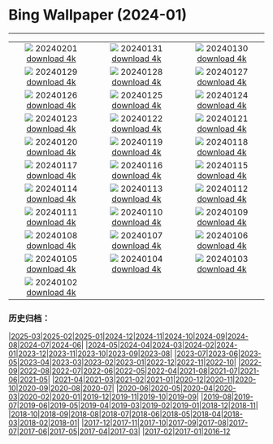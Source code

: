# Bing Wallpaper (2024-01)
**************
| | | |
|:-:|:-:|:-:|
| ![](https://www.bing.com/th?id=OHR.HalbinselJasmund_IT-IT4499863722_1920x1080.jpg) 20240201 [download 4k](https://www.bing.com/th?id=OHR.HalbinselJasmund_IT-IT4499863722_UHD.jpg) | ![](https://www.bing.com/th?id=OHR.ZebraMother_IT-IT4043343068_1920x1080.jpg) 20240131 [download 4k](https://www.bing.com/th?id=OHR.ZebraMother_IT-IT4043343068_UHD.jpg) | ![](https://www.bing.com/th?id=OHR.AlbaceteSpain_IT-IT3657513736_1920x1080.jpg) 20240130 [download 4k](https://www.bing.com/th?id=OHR.AlbaceteSpain_IT-IT3657513736_UHD.jpg) |
| ![](https://www.bing.com/th?id=OHR.GollingerFalls_IT-IT3317217540_1920x1080.jpg) 20240129 [download 4k](https://www.bing.com/th?id=OHR.GollingerFalls_IT-IT3317217540_UHD.jpg) | ![](https://www.bing.com/th?id=OHR.ChannelOutback_IT-IT0059174441_1920x1080.jpg) 20240128 [download 4k](https://www.bing.com/th?id=OHR.ChannelOutback_IT-IT0059174441_UHD.jpg) | ![](https://www.bing.com/th?id=OHR.VeniceMask_IT-IT8837676102_1920x1080.jpg) 20240127 [download 4k](https://www.bing.com/th?id=OHR.VeniceMask_IT-IT8837676102_UHD.jpg) |
| ![](https://www.bing.com/th?id=OHR.HawkOwl_IT-IT8168664237_1920x1080.jpg) 20240126 [download 4k](https://www.bing.com/th?id=OHR.HawkOwl_IT-IT8168664237_UHD.jpg) | ![](https://www.bing.com/th?id=OHR.DwynwensDay_IT-IT3386589226_1920x1080.jpg) 20240125 [download 4k](https://www.bing.com/th?id=OHR.DwynwensDay_IT-IT3386589226_UHD.jpg) | ![](https://www.bing.com/th?id=OHR.AbruzzoGranSasso_IT-IT5897224471_1920x1080.jpg) 20240124 [download 4k](https://www.bing.com/th?id=OHR.AbruzzoGranSasso_IT-IT5897224471_UHD.jpg) |
| ![](https://www.bing.com/th?id=OHR.MaldivesAtolls_IT-IT6509796728_1920x1080.jpg) 20240123 [download 4k](https://www.bing.com/th?id=OHR.MaldivesAtolls_IT-IT6509796728_UHD.jpg) | ![](https://www.bing.com/th?id=OHR.SantaCruzSunrise_IT-IT2418215934_1920x1080.jpg) 20240122 [download 4k](https://www.bing.com/th?id=OHR.SantaCruzSunrise_IT-IT2418215934_UHD.jpg) | ![](https://www.bing.com/th?id=OHR.SquirrelNetherlands_IT-IT1961289620_1920x1080.jpg) 20240121 [download 4k](https://www.bing.com/th?id=OHR.SquirrelNetherlands_IT-IT1961289620_UHD.jpg) |
| ![](https://www.bing.com/th?id=OHR.MacaroniPenguins_IT-IT1123912901_1920x1080.jpg) 20240120 [download 4k](https://www.bing.com/th?id=OHR.MacaroniPenguins_IT-IT1123912901_UHD.jpg) | ![](https://www.bing.com/th?id=OHR.PlitviceWinter_IT-IT0587144378_1920x1080.jpg) 20240119 [download 4k](https://www.bing.com/th?id=OHR.PlitviceWinter_IT-IT0587144378_UHD.jpg) | ![](https://www.bing.com/th?id=OHR.ParisBridge_IT-IT8868576406_1920x1080.jpg) 20240118 [download 4k](https://www.bing.com/th?id=OHR.ParisBridge_IT-IT8868576406_UHD.jpg) |
| ![](https://www.bing.com/th?id=OHR.SleepyWolf_IT-IT5699370388_1920x1080.jpg) 20240117 [download 4k](https://www.bing.com/th?id=OHR.SleepyWolf_IT-IT5699370388_UHD.jpg) | ![](https://www.bing.com/th?id=OHR.LakeLouise_IT-IT5093605505_1920x1080.jpg) 20240116 [download 4k](https://www.bing.com/th?id=OHR.LakeLouise_IT-IT5093605505_UHD.jpg) | ![](https://www.bing.com/th?id=OHR.IceChapel_IT-IT4504163641_1920x1080.jpg) 20240115 [download 4k](https://www.bing.com/th?id=OHR.IceChapel_IT-IT4504163641_UHD.jpg) |
| ![](https://www.bing.com/th?id=OHR.HokkaidoSwans_IT-IT3824531235_1920x1080.jpg) 20240114 [download 4k](https://www.bing.com/th?id=OHR.HokkaidoSwans_IT-IT3824531235_UHD.jpg) | ![](https://www.bing.com/th?id=OHR.SanLucanoValley_IT-IT3035454153_1920x1080.jpg) 20240113 [download 4k](https://www.bing.com/th?id=OHR.SanLucanoValley_IT-IT3035454153_UHD.jpg) | ![](https://www.bing.com/th?id=OHR.BukhansanSeoul_IT-IT1722160676_1920x1080.jpg) 20240112 [download 4k](https://www.bing.com/th?id=OHR.BukhansanSeoul_IT-IT1722160676_UHD.jpg) |
| ![](https://www.bing.com/th?id=OHR.LynxSnow_IT-IT4529092262_1920x1080.jpg) 20240111 [download 4k](https://www.bing.com/th?id=OHR.LynxSnow_IT-IT4529092262_UHD.jpg) | ![](https://www.bing.com/th?id=OHR.MilopotamosStairs_IT-IT8276211075_1920x1080.jpg) 20240110 [download 4k](https://www.bing.com/th?id=OHR.MilopotamosStairs_IT-IT8276211075_UHD.jpg) | ![](https://www.bing.com/th?id=OHR.BalloonDay_IT-IT9345867684_1920x1080.jpg) 20240109 [download 4k](https://www.bing.com/th?id=OHR.BalloonDay_IT-IT9345867684_UHD.jpg) |
| ![](https://www.bing.com/th?id=OHR.BerninaPass_IT-IT0635782959_1920x1080.jpg) 20240108 [download 4k](https://www.bing.com/th?id=OHR.BerninaPass_IT-IT0635782959_UHD.jpg) | ![](https://www.bing.com/th?id=OHR.DevilsMarbles_IT-IT1859405943_1920x1080.jpg) 20240107 [download 4k](https://www.bing.com/th?id=OHR.DevilsMarbles_IT-IT1859405943_UHD.jpg) | ![](https://www.bing.com/th?id=OHR.BefanaPiazzaNavona_459973167_IT-IT4250570937_1920x1080.jpg) 20240106 [download 4k](https://www.bing.com/th?id=OHR.BefanaPiazzaNavona_459973167_IT-IT4250570937_UHD.jpg) |
| ![](https://www.bing.com/th?id=OHR.HarbinFestival_IT-IT2915874871_1920x1080.jpg) 20240105 [download 4k](https://www.bing.com/th?id=OHR.HarbinFestival_IT-IT2915874871_UHD.jpg) | ![](https://www.bing.com/th?id=OHR.GoldenGateLight_IT-IT6075752946_1920x1080.jpg) 20240104 [download 4k](https://www.bing.com/th?id=OHR.GoldenGateLight_IT-IT6075752946_UHD.jpg) | ![](https://www.bing.com/th?id=OHR.BodleianCeiling_IT-IT4543985613_1920x1080.jpg) 20240103 [download 4k](https://www.bing.com/th?id=OHR.BodleianCeiling_IT-IT4543985613_UHD.jpg) |
| ![](https://www.bing.com/th?id=OHR.BhutanSolstice_IT-IT4114371274_1920x1080.jpg) 20240102 [download 4k](https://www.bing.com/th?id=OHR.BhutanSolstice_IT-IT4114371274_UHD.jpg) |  |  |

### 历史归档：

|[2025-03](/../2025-03/2025-03.md)|[2025-02](/../2025-02/2025-02.md)|[2025-01](/../2025-01/2025-01.md)|[2024-12](/../2024-12/2024-12.md)|[2024-11](/../2024-11/2024-11.md)|[2024-10](/../2024-10/2024-10.md)|[2024-09](/../2024-09/2024-09.md)|[2024-08](/../2024-08/2024-08.md)|[2024-07](/../2024-07/2024-07.md)|[2024-06](/../2024-06/2024-06.md)|
|[2024-05](/../2024-05/2024-05.md)|[2024-04](/../2024-04/2024-04.md)|[2024-03](/../2024-03/2024-03.md)|[2024-02](/../2024-02/2024-02.md)|[2024-01](/2024-01.md)|[2023-12](/../2023-12/2023-12.md)|[2023-11](/../2023-11/2023-11.md)|[2023-10](/../2023-10/2023-10.md)|[2023-09](/../2023-09/2023-09.md)|[2023-08](/../2023-08/2023-08.md)|
|[2023-07](/../2023-07/2023-07.md)|[2023-06](/../2023-06/2023-06.md)|[2023-05](/../2023-05/2023-05.md)|[2023-04](/../2023-04/2023-04.md)|[2023-03](/../2023-03/2023-03.md)|[2023-02](/../2023-02/2023-02.md)|[2023-01](/../2023-01/2023-01.md)|[2022-12](/../2022-12/2022-12.md)|[2022-11](/../2022-11/2022-11.md)|[2022-10](/../2022-10/2022-10.md)|
|[2022-09](/../2022-09/2022-09.md)|[2022-08](/../2022-08/2022-08.md)|[2022-07](/../2022-07/2022-07.md)|[2022-06](/../2022-06/2022-06.md)|[2022-05](/../2022-05/2022-05.md)|[2022-04](/../2022-04/2022-04.md)|[2021-08](/../2021-08/2021-08.md)|[2021-07](/../2021-07/2021-07.md)|[2021-06](/../2021-06/2021-06.md)|[2021-05](/../2021-05/2021-05.md)|
|[2021-04](/../2021-04/2021-04.md)|[2021-03](/../2021-03/2021-03.md)|[2021-02](/../2021-02/2021-02.md)|[2021-01](/../2021-01/2021-01.md)|[2020-12](/../2020-12/2020-12.md)|[2020-11](/../2020-11/2020-11.md)|[2020-10](/../2020-10/2020-10.md)|[2020-09](/../2020-09/2020-09.md)|[2020-08](/../2020-08/2020-08.md)|[2020-07](/../2020-07/2020-07.md)|
|[2020-06](/../2020-06/2020-06.md)|[2020-05](/../2020-05/2020-05.md)|[2020-04](/../2020-04/2020-04.md)|[2020-03](/../2020-03/2020-03.md)|[2020-02](/../2020-02/2020-02.md)|[2020-01](/../2020-01/2020-01.md)|[2019-12](/../2019-12/2019-12.md)|[2019-11](/../2019-11/2019-11.md)|[2019-10](/../2019-10/2019-10.md)|[2019-09](/../2019-09/2019-09.md)|
|[2019-08](/../2019-08/2019-08.md)|[2019-07](/../2019-07/2019-07.md)|[2019-06](/../2019-06/2019-06.md)|[2019-05](/../2019-05/2019-05.md)|[2019-04](/../2019-04/2019-04.md)|[2019-03](/../2019-03/2019-03.md)|[2019-02](/../2019-02/2019-02.md)|[2019-01](/../2019-01/2019-01.md)|[2018-12](/../2018-12/2018-12.md)|[2018-11](/../2018-11/2018-11.md)|
|[2018-10](/../2018-10/2018-10.md)|[2018-09](/../2018-09/2018-09.md)|[2018-08](/../2018-08/2018-08.md)|[2018-07](/../2018-07/2018-07.md)|[2018-06](/../2018-06/2018-06.md)|[2018-05](/../2018-05/2018-05.md)|[2018-04](/../2018-04/2018-04.md)|[2018-03](/../2018-03/2018-03.md)|[2018-02](/../2018-02/2018-02.md)|[2018-01](/../2018-01/2018-01.md)|
|[2017-12](/../2017-12/2017-12.md)|[2017-11](/../2017-11/2017-11.md)|[2017-10](/../2017-10/2017-10.md)|[2017-09](/../2017-09/2017-09.md)|[2017-08](/../2017-08/2017-08.md)|[2017-07](/../2017-07/2017-07.md)|[2017-06](/../2017-06/2017-06.md)|[2017-05](/../2017-05/2017-05.md)|[2017-04](/../2017-04/2017-04.md)|[2017-03](/../2017-03/2017-03.md)|
|[2017-02](/../2017-02/2017-02.md)|[2017-01](/../2017-01/2017-01.md)|[2016-12](/../2016-12/2016-12.md)